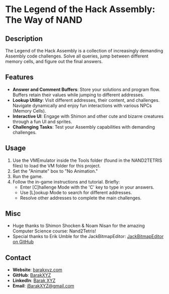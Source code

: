 # The Legend of the Hack Assembly: The Way of NAND

## Description
The Legend of the Hack Assembly is a collection of increasingly demanding Assembly code challenges. Solve all queries, jump between different memory cells, and figure out the final answers.

## Features
- **Answer and Comment Buffers**: Store your solutions and program flow. Buffers retain their values while jumping to different addresses.
- **Lookup Utility**: Visit different addresses, their content, and challenges. Navigate dynamically and enjoy fun interactions with various NPCs (Memory Cells).
- **Interactive UI**: Engage with Shimon and other cute and bizarre creatures through a fun UI and sprites.
- **Challenging Tasks**: Test your Assembly capabilities with demanding challenges.

## Usage
1. Use the VMEmulator inside the Tools folder (found in the NAND2TETRIS files) to load the VM folder for this project.
2. Set the "Animate" box to "No Animation."
3. Run the game.
4. Follow the in-game instructions and tutorial. Briefly:
   - Enter [C]hallenge Mode with the 'C' key to type in your answers.
   - Use [L]ookup Mode to search for different addresses.
   - Resolve other addresses to complete the main challenges.

## Misc
- Huge thanks to Shimon Shocken & Noam Nisan for the amazing Computer Science course: Nand2Tetris!
- Special thanks to Erik Umble for the JackBitmapEditor: [JackBitmapEditor on GitHub](https://github.com/ErikUmble/JackBitmapEditor)

## Contact
- **Website**: [barakxyz.com](https://www.barakxyz.com/)
- **GitHub**: [BarakXYZ](https://github.com/BarakXYZ)
- **LinkedIn**: [Barak XYZ](https://www.linkedin.com/in/barak-xyz/)
- **Email**: [iBarakXYZ@gmail.com](mailto:iBarakXYZ@gmail.com)
